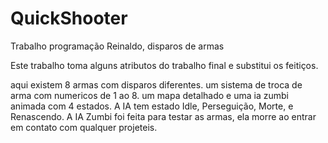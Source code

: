 # QuickShooter
Trabalho programação Reinaldo, disparos de armas

Este trabalho toma alguns atributos do trabalho final e substitui os feitiços.

aqui existem 8 armas com disparos diferentes. 
um sistema de troca de arma com numericos de 1 ao 8.
um mapa detalhado e uma ia zumbi animada com 4 estados. 
A IA tem estado Idle, Perseguição, Morte, e Renascendo. 
A IA Zumbi foi feita para testar as armas, ela morre ao entrar em contato com qualquer projeteis.
